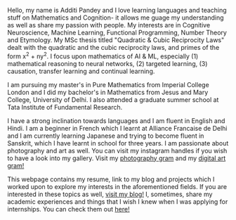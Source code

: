 <p>Hello, my name is Additi Pandey and I love learning languages and teaching stuff on Mathematics and Cognition- it allows me guage my understanding as well as share my passion with people. My interests are in Cognitive Neuroscience, Machine Learning, Functional Programming, Number Theory and Etymology. My MSc thesis titled "Quadratic & Cubic Reciprocity Laws" dealt with the quadratic and the cubic reciprocity laws, and primes of the form x<sup>2</sup> + ny<sup>2</sup>. I focus upon mathematics of AI & ML, especially 
(1) mathematical reasoning to neural networks, 
(2) targeted learning, 
(3) causation, transfer learning and continual learning. <p>

<p>I am pursuing my master's in Pure Mathematics from Imperial College London and I did my bachelor's in Mathematics from Jesus and Mary College, University of Delhi. I also attended a graduate summer school at Tata Institute of Fundamental Research.<p>
  
 <p> I have a strong inclination towards languages and I am fluent in English and Hindi. I am a beginner in French which I learnt at Alliance Francaise de Delhi and I am currently learning Japanese and trying to become fluent in Sanskrit, which I have learnt in school for three years. I am passionate about photography and art as well. You can visit my instagram handles if you wish to have a look into my gallery. Visit my <a href="https://www.instagram.com/cyclotomic_extension/">photography gram</a> and my <a href="https://www.instagram.com/addigitagram/">digital art gram!</a><p>

<p>This webpage contains my resume, link to my blog and projects which I worked upon to explore my interests in the aforementioned fields. If you are interested in these topics as well, <a href="https://cyclotomicextension.blogspot.com/">visit my blog!</a> I, sometimes, share my academic experiences and things that I wish I knew when I was applying for internships. You can check them out <a href="http://cyclot0micextension.wordpress.com/">here!</a><p>
